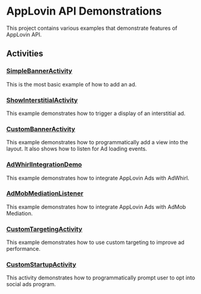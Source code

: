 AppLovin API Demonstrations
=============

This project contains various examples that demonstrate features of AppLovin API.

Activities
-------

### [SimpleBannerActivity](http://github.com/AppLovin/AppLovin-Android-SDK-DemoApp/blob/master/src/com/applovin/sdkdemo/SimpleBannerActivity.java)
This is the most basic example of how to add an ad.

### [ShowInterstitialActivity](http://github.com/AppLovin/AppLovin-Android-SDK-DemoApp/blob/master/src/com/applovin/sdkdemo/ShowInterstitialActivity.java)
This example demonstrates how to trigger a display of an interstitial ad.

### [CustomBannerActivity](http://github.com/AppLovin/AppLovin-Android-SDK-DemoApp/blob/master/src/com/applovin/sdkdemo/CustomBannerActivity.java)
This example demonstrates how to programmatically add a view into the layout. It also shows how to listen for Ad loading events.

### [AdWhirlIntegrationDemo](http://github.com/AppLovin/AppLovin-Android-SDK-DemoApp/blob/master/src/com/applovin/sdkdemo/AdWhirlIntegrationDemo.java)
This example demonstrates how to integrate AppLovin Ads with AdWhirl.

### [AdMobMediationListener](http://github.com/AppLovin/AppLovin-Android-SDK-DemoApp/blob/master/src/com/applovin/sdkdemo/AdMobMediationListener.java)
This example demonstrates how to integrate AppLovin Ads with AdMob Mediation.

### [CustomTargetingActivity](http://github.com/AppLovin/AppLovin-Android-SDK-DemoApp/blob/master/src/com/applovin/sdkdemo/CustomTargetingActivity.java)
This example demonstrates how to use custom targeting to improve ad performance.

### [CustomStartupActivity](http://github.com/AppLovin/AppLovin-Android-SDK-DemoApp/blob/master/src/com/applovin/sdkdemo/CustomStartupActivity.java)
This activity demonstrates how to programmatically prompt user to opt into social ads program.